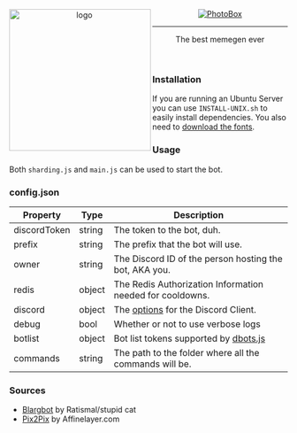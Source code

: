 <div align="center">
  <img src="https://i-need.discord.cards/bb03c2.png" alt="logo" align="left" width=256>
  <a href="https://discordbots.org/bot/284134563381248000" >
    <img src="https://discordbots.org/api/widget/284134563381248000.svg" alt="PhotoBox" />
  </a>
  <hr>
  <p>The best memegen ever</p>
</div>
<br>

### Installation
If you are running an Ubuntu Server you can use `INSTALL-UNIX.sh` to easily install dependencies.
You also need to [download the fonts](https://github.com/Snazzah/PhotoBox/blob/master/assets/fonts/WhereAreTheFonts.md).

### Usage
Both `sharding.js` and `main.js` can be used to start the bot.  

### config.json
| Property | Type | Description |
| -------- | ---- | ----------- |
| discordToken | string | The token to the bot, duh. |
| prefix | string | The prefix that the bot will use. |
| owner | string | The Discord ID of the person hosting the bot, AKA you. |
| redis | object | The Redis Authorization Information needed for cooldowns. |
| discord | object | The [options](https://discord.js.org/#/docs/main/stable/typedef/ClientOptions) for the Discord Client. |
| debug | bool | Whether or not to use verbose logs |
| botlist | object | Bot list tokens supported by [dbots.js](https://github.com/Snazzah/dbots.js) |
| commands | string | The path to the folder where all the commands will be. |

### Sources
- [Blargbot](https://github.com/Ratismal/blargbot) by Ratismal/stupid cat
- [Pix2Pix](https://affinelayer.com/pixsrv/) by Affinelayer.com